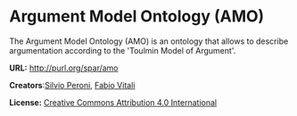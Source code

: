 # Argument Model Ontology (AMO)

The Argument Model Ontology (AMO) is an ontology that allows to describe argumentation according to the 'Toulmin Model of Argument'.

**URL:** http://purl.org/spar/amo

**Creators**:[Silvio Peroni](http://orcid.org/0000-0003-0530-4305), [Fabio Vitali](https://orcid.org/0000-0002-7562-5203)

**License:** [Creative Commons Attribution 4.0 International](https://creativecommons.org/licenses/by/4.0/legalcode)

